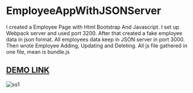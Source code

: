 # EmployeeAppWithJSONServer
I created a Employee Page with Html Bootstrap And Javascript. I set up Webpack server and used port 3200.
After that created a fake employee data in json format. All employees data keep in JSON server in port 3000.
Then wrote Employee Adding, Updating and Deleting. All js file gathered in one file, mean is bundle.js   
## [DEMO LINK](https://employeedemo1.netlify.app/)
![ss1](https://user-images.githubusercontent.com/80225142/190483934-c75c8024-ff9b-4e37-871b-f175ebaad54d.png)
